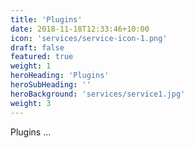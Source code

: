 ```yaml
---
title: 'Plugins'
date: 2018-11-18T12:33:46+10:00
icon: 'services/service-icon-1.png'
draft: false
featured: true
weight: 1
heroHeading: 'Plugins'
heroSubHeading: ''
heroBackground: 'services/service1.jpg'
weight: 3
---
```


Plugins ...